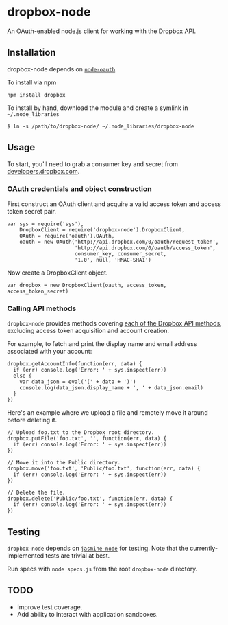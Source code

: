 # dropbox-node

An OAuth-enabled node.js client for working with the Dropbox API.

## Installation

dropbox-node depends on [`node-oauth`](http://github.com/ciaranj/node-oauth).

To install via npm

    npm install dropbox

To install by hand, download the module and create a symlink in `~/.node_libraries`

    $ ln -s /path/to/dropbox-node/ ~/.node_libraries/dropbox-node

## Usage

To start, you'll need to grab a consumer key and secret from [developers.dropbox.com](developers.dropbox.com).

### OAuth credentials and object construction

First construct an OAuth client and acquire a valid access token and access token secret pair.

    var sys = require('sys'),
        DropboxClient = require('dropbox-node').DropboxClient,
        OAuth = require('oauth').OAuth,
        oauth = new OAuth('http://api.dropbox.com/0/oauth/request_token',
                          'http://api.dropbox.com/0/oauth/access_token',
                          consumer_key, consumer_secret,
                          '1.0', null, 'HMAC-SHA1')

Now create a DropboxClient object.

    var dropbox = new DropboxClient(oauth, access_token, access_token_secret)

### Calling API methods

`dropbox-node` provides methods covering [each of the Dropbox API methods](https://www.dropbox.com/developers/docs), excluding access token acquisition and account creation. 

For example, to fetch and print the display name and email address associated with your account:

    dropbox.getAccountInfo(function(err, data) {
      if (err) console.log('Error: ' + sys.inspect(err))
      else {
        var data_json = eval('(' + data + ')')
        console.log(data_json.display_name + ', ' + data_json.email)
      }
    })

Here's an example where we upload a file and remotely move it around before deleting it.

    // Upload foo.txt to the Dropbox root directory.
    dropbox.putFile('foo.txt', '', function(err, data) {
      if (err) console.log('Error: ' + sys.inspect(err))
    })
    
    // Move it into the Public directory.
    dropbox.move('foo.txt', 'Public/foo.txt', function(err, data) {
      if (err) console.log('Error: ' + sys.inspect(err))
    })
    
    // Delete the file.
    dropbox.delete('Public/foo.txt', function(err, data) {
      if (err) console.log('Error: ' + sys.inspect(err))
    })

## Testing

`dropbox-node` depends on [`jasmine-node`](http://github.com/mhevery/jasmine-node) for testing. Note that the currently-implemented tests are trivial at best.

Run specs with `node specs.js` from the root `dropbox-node` directory.

## TODO
* Improve test coverage.
* Add ability to interact with application sandboxes.
